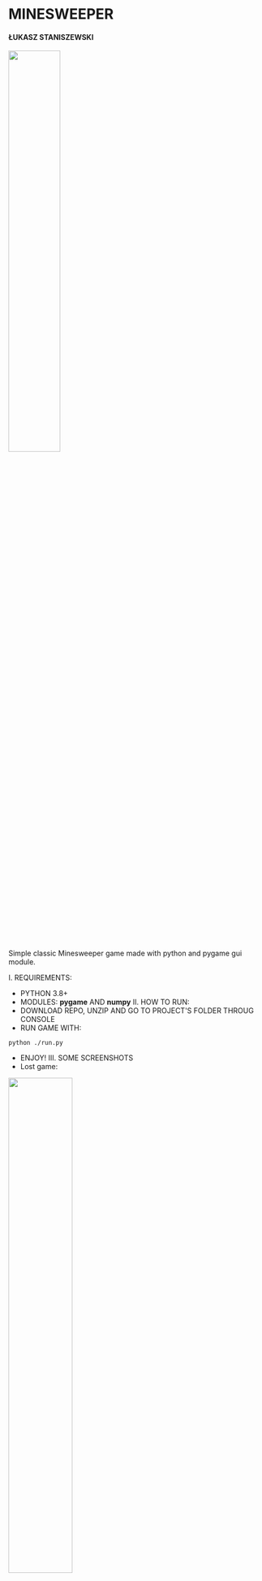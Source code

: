 # MINESWEEPER
#### ŁUKASZ STANISZEWSKI
<img src="https://user-images.githubusercontent.com/59453698/110401647-3f390900-807a-11eb-9bca-ef89c74dc35b.png" width=45%>

Simple classic Minesweeper game made with python and pygame gui module.

I. REQUIREMENTS:
+ PYTHON 3.8+
+ MODULES: **pygame** AND **numpy**
II. HOW TO RUN:
+ DOWNLOAD REPO, UNZIP AND GO TO PROJECT'S FOLDER THROUG CONSOLE
+ RUN GAME WITH:
```
python ./run.py
```
+ ENJOY!
III. SOME SCREENSHOTS
+ Lost game:

<img src="https://user-images.githubusercontent.com/59453698/110402532-d9e61780-807b-11eb-95cc-8522483737df.png" width=50%>

+ Won game:

<img src="https://user-images.githubusercontent.com/59453698/110402798-4fea7e80-807c-11eb-82e1-2e6dccbc3265.png" width=50%>

<div>Icons made by <a href="https://www.freepik.com" title="Freepik">Freepik</a> from <a href="https://www.flaticon.com/" title="Flaticon">www.flaticon.com</a></div>
